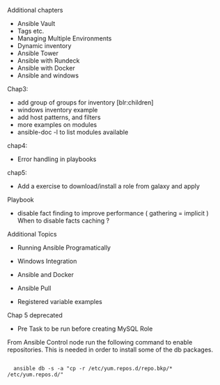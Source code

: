 Additional chapters
  * Ansible Vault
  * Tags etc.
  * Managing Multiple Environments
  * Dynamic inventory
  * Ansible Tower
  * Ansible with Rundeck
  * Ansible with Docker
  * Ansible and windows

Chap3:
  *  add group of groups for inventory [blr:children]
  *  windows inventory example
  *  add host patterns, and filters
  *  more examples on modules
  *  ansible-doc -l to list modules available

chap4:
  * Error handling in playbooks

chap5:
  * Add a exercise to download/install a role from galaxy and apply

Playbook
  * disable fact finding to improve performance  ( gathering = implicit )
   When to disable facts caching ?



Additional Topics

  * Running Ansible Programatically
  * Windows Integration
  * Ansible and Docker
  * Ansible Pull

  * Registered variable examples

Chap 5 deprecated
* Pre Task to be run before creating MySQL Role

From Ansible Control node run the following command to enable repositories. This is needed in order to install some of the db packages.

```

  ansible db -s -a "cp -r /etc/yum.repos.d/repo.bkp/* /etc/yum.repos.d/"

```
